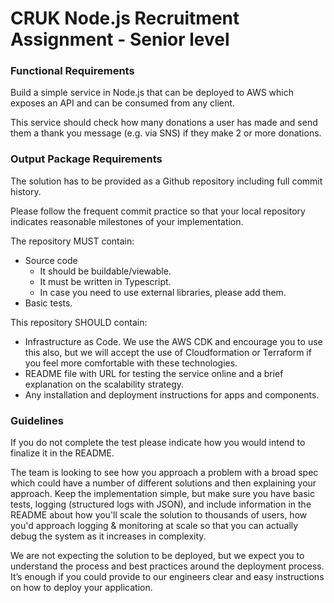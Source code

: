 # CRUK Node.js Recruitment Assignment - Senior level

### Functional Requirements

Build a simple service in Node.js that can be deployed to AWS which exposes an API and can be consumed from any client.

This service should check how many donations a user has made and send them a thank you message (e.g. via SNS) if they make 2 or more donations.

### Output Package Requirements

The solution has to be provided as a Github repository including full commit history.

Please follow the frequent commit practice so that your local repository indicates reasonable milestones of your implementation.

The repository MUST contain:
- Source code
    - It should be buildable/viewable.
    - It must be written in Typescript.
    - In case you need to use external libraries, please add them.
- Basic tests.

This repository SHOULD contain:
- Infrastructure as Code. 
We use the AWS CDK and encourage you to use this also, but we will accept the use of Cloudformation or Terraform if you feel more comfortable with these technologies.
- README file with URL for testing the service online and a brief explanation on the scalability strategy.
- Any installation and deployment instructions for apps and components.

### Guidelines

If you do not complete the test please indicate how you would intend to finalize it in the README.

The team is looking to see how you approach a problem with a broad spec which could have a number of different solutions and then explaining your approach. Keep the implementation simple, but make sure you have basic tests, logging (structured logs with JSON), and include information in the README about how you'll scale the solution to thousands of users, how you'd approach logging & monitoring at scale so that you can actually debug the system as it increases in complexity.

We are not expecting the solution to be deployed, but we expect you to understand the process and best practices around the deployment process. It’s enough if you could provide to our engineers clear and easy instructions on how to deploy your application.
